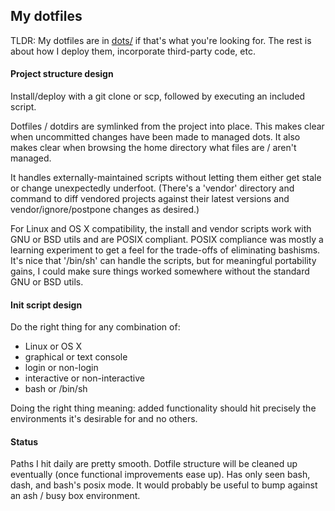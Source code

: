 ## My dotfiles

TLDR: My dotfiles are in [dots/](dots) if that's what you're looking for. The rest is about how I deploy them, incorporate third-party code, etc.

#### Project structure design

Install/deploy with a git clone or scp, followed by executing an included script.

Dotfiles / dotdirs are symlinked from the project into place. This makes clear when uncommitted changes have been made to managed dots. It also makes clear when browsing the home directory what files are / aren't managed.

It handles externally-maintained scripts without letting them either get stale or change unexpectedly underfoot. (There's a 'vendor' directory and command to diff vendored projects against their latest versions and vendor/ignore/postpone changes as desired.)

For Linux and OS X compatibility, the install and vendor scripts work with GNU or BSD utils and are POSIX compliant. POSIX compliance was mostly a learning experiment to get a feel for the trade-offs of eliminating bashisms. It's nice that '/bin/sh' can handle the scripts, but for meaningful portability gains, I could make sure things worked somewhere without the standard GNU or BSD utils.

#### Init script design

Do the right thing for any combination of:
- Linux or OS X
- graphical or text console
- login or non-login
- interactive or non-interactive
- bash or /bin/sh

Doing the right thing meaning: added functionality should hit precisely the environments it's desirable for and no others.


#### Status

Paths I hit daily are pretty smooth. Dotfile structure will be cleaned up eventually (once functional improvements ease up). Has only seen bash, dash, and bash's posix mode. It would probably be useful to bump against an ash / busy box environment. 
